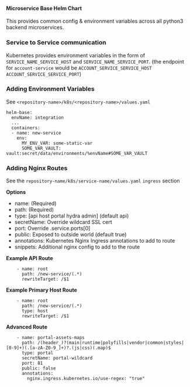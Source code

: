 #### Microservice Base Helm Chart
This provides common config & environment variables across all python3 backend microservices.

### Service to Service communication
Kubernetes provides environment variables in the form of `SERVICE_NAME_SERVICE_HOST` and `SERVICE_NAME_SERVICE_PORT`. (the endpoint for `account-service` would be `ACCOUNT_SERVICE_SERVICE_HOST` `ACCOUNT_SERVICE_SERVICE_PORT`)

### Adding Environment Variables
See `<repository-name>/k8s/<repository-name>/values.yaml`
```
helm-base:
  envName: integration
  ...
  containers:
  - name: new-service
    env:
      MY_ENV_VAR: some-static-var
      SOME_VAR_VAULT: vault:secret/data/environments/%envName#SOME_VAR_VAULT
```


### Adding Nginx Routes
See the `repository-name/k8s/service-name/values.yaml` `ingress` section

**Options**
- name: (Required)
- path: (Required)
- type: [api host portal hydra admin] (default api)
- secretName: Override wildcard SSL cert
- port: Override .service.ports[0]
- public: Exposed to outside world (default true)
- annotations: Kubernetes Nginx Ingress annotations to add to route
- snippets: Additional nginx config to add to the route

**Example API Route**
```
    - name: root
      path: /new-service/(.*)
      rewriteTarget: /$1
```

**Example Primary Host Route**
```
    - name: root
      path: /new-service/(.*)
      type: host
      rewriteTarget: /$1
```

**Advanced Route**
```
    - name: portal-assets-maps
      path: /(header_)?(main|runtime|polyfills|vendor|common|styles|[0-9]+)(.[a-zA-Z0-9_]+)?.(js|css)(.map)$
      type: portal
      secretName: portal-wildcard
      port: 81
      public: false
      annotations:
        nginx.ingress.kubernetes.io/use-regex: "true"
```
